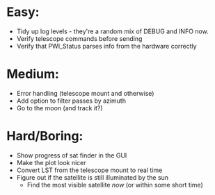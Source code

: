 # Easy:
- Tidy up log levels - they're a random mix of DEBUG and INFO now.
- Verify telescope commands before sending
- Verify that PWI_Status parses info from the hardware correctly

# Medium:
- Error handling (telescope mount and otherwise)
- Add option to filter passes by azimuth
- Go to the moon (and track it?)

# Hard/Boring:
- Show progress of sat finder in the GUI
- Make the plot look nicer
- Convert LST from the telescope mount to real time
- Figure out if the satellite is still illuminated by the sun
	- Find the most visible satellite *now* (or within some short time)
